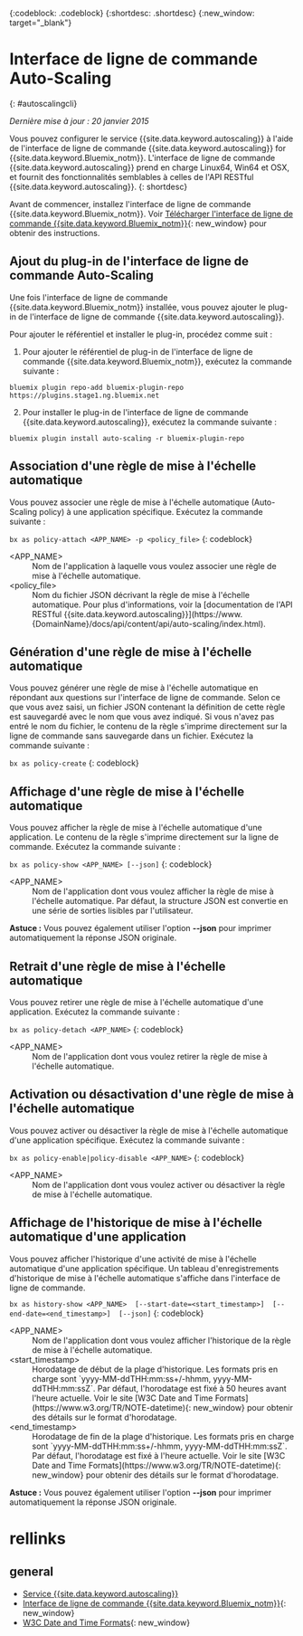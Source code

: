 ﻿{:codeblock: .codeblock}
{:shortdesc: .shortdesc}
{:new_window: target="_blank"}

# Interface de ligne de commande Auto-Scaling
{: #autoscalingcli}

*Dernière mise à jour : 20 janvier 2015*

Vous pouvez configurer le service {{site.data.keyword.autoscaling}} à l'aide de l'interface de ligne de commande {{site.data.keyword.autoscaling}} for {{site.data.keyword.Bluemix_notm}}. L'interface de ligne de commande {{site.data.keyword.autoscaling}} prend en charge Linux64, Win64 et OSX, et fournit des fonctionnalités semblables à celles de l'API RESTful {{site.data.keyword.autoscaling}}.
{: shortdesc}

Avant de commencer, installez l'interface de ligne de commande {{site.data.keyword.Bluemix_notm}}. Voir [Télécharger l'interface de ligne de commande {{site.data.keyword.Bluemix_notm}}](http://plugins.{DomainName}/ui/home.html){: new_window} pour obtenir des instructions.

## Ajout du plug-in de l'interface de ligne de commande Auto-Scaling

Une fois l'interface de ligne de commande {{site.data.keyword.Bluemix_notm}} installée, vous pouvez ajouter le plug-in de l'interface de ligne de commande {{site.data.keyword.autoscaling}}.

Pour ajouter le référentiel et installer le plug-in, procédez comme suit :
1. Pour ajouter le référentiel de plug-in de l'interface de ligne de commande {{site.data.keyword.Bluemix_notm}}, exécutez la commande suivante :
```
bluemix plugin repo-add bluemix-plugin-repo https://plugins.stage1.ng.bluemix.net
```
2. Pour installer le plug-in de l'interface de ligne de commande {{site.data.keyword.autoscaling}}, exécutez la commande suivante :
```
bluemix plugin install auto-scaling -r bluemix-plugin-repo
```

## Association d'une règle de mise à l'échelle automatique

Vous pouvez associer une règle de mise à l'échelle automatique (Auto-Scaling policy) à une application spécifique. Exécutez la commande suivante :

```bx as policy-attach <APP_NAME> -p <policy_file>```
{: codeblock}

<dl class="parml">
<dt class="pt dlterm">&lt;APP_NAME&gt;</dt>
<dd class="pd">Nom de l'application à laquelle vous voulez associer une règle de mise à l'échelle automatique.</dd>
<dt class="pt dlterm">&lt;policy_file&gt;</dt>
<dd class="pd">Nom du fichier JSON décrivant la règle de mise à l'échelle automatique. Pour plus d'informations, voir la [documentation de l'API RESTful {{site.data.keyword.autoscaling}}](https://www.{DomainName}/docs/api/content/api/auto-scaling/index.html).</dd>
</dl>


## Génération d'une règle de mise à l'échelle automatique

Vous pouvez générer une règle de mise à l'échelle automatique en répondant aux questions sur l'interface de ligne de commande. Selon ce que vous avez saisi, un fichier JSON contenant la définition de cette règle est sauvegardé avec le nom que vous avez indiqué. Si vous n'avez pas entré le nom du fichier, le contenu de la règle s'imprime directement sur la ligne de commande sans sauvegarde dans un fichier. Exécutez la commande suivante :

```bx as policy-create```
{: codeblock}


## Affichage d'une règle de mise à l'échelle automatique

Vous pouvez afficher la règle de mise à l'échelle automatique d'une application. Le contenu de la règle s'imprime directement sur la ligne de commande. Exécutez la commande suivante :

```bx as policy-show <APP_NAME> [--json]```
{: codeblock}

<dl class="parml">
<dt class="pt dlterm">&lt;APP_NAME&gt;</dt>
<dd class="pd">Nom de l'application dont vous voulez afficher la règle de mise à l'échelle automatique. Par défaut, la structure JSON est convertie en une série de sorties lisibles par l'utilisateur.</dd>
</dl>

**Astuce :** Vous pouvez également utiliser l'option **--json** pour imprimer automatiquement la réponse JSON originale.


## Retrait d'une règle de mise à l'échelle automatique

Vous pouvez retirer une règle de mise à l'échelle automatique d'une application. Exécutez la commande suivante :

```bx as policy-detach <APP_NAME>```
{: codeblock}

<dl class="parml">
<dt class="pt dlterm">&lt;APP_NAME&gt;</dt>
<dd class="pd">Nom de l'application dont vous voulez retirer la règle de mise à l'échelle automatique.</dd>
</dl>


## Activation ou désactivation d'une règle de mise à l'échelle automatique

Vous pouvez activer ou désactiver la règle de mise à l'échelle automatique d'une application spécifique. Exécutez la commande suivante :

```bx as policy-enable|policy-disable <APP_NAME>```
{: codeblock}

<dl class="parml">
<dt class="pt dlterm">&lt;APP_NAME&gt;</dt>
<dd class="pd">Nom de l'application dont vous voulez activer ou désactiver la règle de mise à l'échelle automatique.</dd>
</dl>


## Affichage de l'historique de mise à l'échelle automatique d'une application

Vous pouvez afficher l'historique d'une activité de mise à l'échelle automatique d'une application spécifique. Un tableau d'enregistrements d'historique de mise à l'échelle automatique s'affiche dans l'interface de ligne de commande.

```bx as history-show <APP_NAME>  [--start-date=<start_timestamp>]  [--end-date=<end_timestamp>]  [--json]```
{: codeblock}

<dl class="parml">
<dt class="pt dlterm">&lt;APP_NAME&gt;</dt>
<dd class="pd">Nom de l'application dont vous voulez afficher l'historique de la règle de mise à l'échelle automatique.
<dt class="pt dlterm">&lt;start_timestamp&gt;</dt>
<dd class="pd">Horodatage de début de la plage d'historique. Les formats pris en charge sont `yyyy-MM-ddTHH:mm:ss+/-hhmm, yyyy-MM-ddTHH:mm:ssZ`. Par défaut, l'horodatage est fixé à 50 heures avant l'heure actuelle. Voir le site [W3C Date and Time Formats](https://www.w3.org/TR/NOTE-datetime){: new_window} pour obtenir des détails sur le format d'horodatage.
<dt class="pt dlterm">&lt;end_timestamp&gt;</dt>
<dd class="pd">Horodatage de fin de la plage d'historique. Les formats pris en charge sont `yyyy-MM-ddTHH:mm:ss+/-hhmm, yyyy-MM-ddTHH:mm:ssZ`. Par défaut, l'horodatage est fixé à l'heure actuelle. Voir le site [W3C Date and Time Formats](https://www.w3.org/TR/NOTE-datetime){: new_window} pour obtenir des détails sur le format d'horodatage.
</dl>

**Astuce :** Vous pouvez également utiliser l'option **--json** pour imprimer automatiquement la réponse JSON originale.

# rellinks
## general
* [Service {{site.data.keyword.autoscaling}}](../../services/Auto-Scaling/index.html)
* [Interface de ligne de commande {{site.data.keyword.Bluemix_notm}}](http://plugins.{DomainName}/ui/home.html){: new_window}
* [W3C Date and Time Formats](https://www.w3.org/TR/NOTE-datetime){: new_window}


